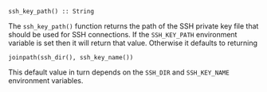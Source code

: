 ```
ssh_key_path() :: String
```

The `ssh_key_path()` function returns the path of the SSH private key file that should be used for SSH connections. If the `SSH_KEY_PATH` environment variable is set then it will return that value. Otherwise it defaults to returning

```
joinpath(ssh_dir(), ssh_key_name())
```

This default value in turn depends on the `SSH_DIR` and `SSH_KEY_NAME` environment variables.
